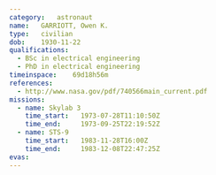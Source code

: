 ```yaml
---
category:	astronaut
name:	GARRIOTT, Owen K.
type:	civilian
dob:	1930-11-22
qualifications:
  - BSc in electrical engineering
  - PhD in electrical engineering
timeinspace:	69d18h56m
references:
  - http://www.nasa.gov/pdf/740566main_current.pdf
missions:
  - name: Skylab 3
    time_start:   1973-07-28T11:10:50Z
    time_end:     1973-09-25T22:19:52Z
  - name: STS-9
    time_start:   1983-11-28T16:00Z
    time_end:     1983-12-08T22:47:25Z
evas:
---
```

